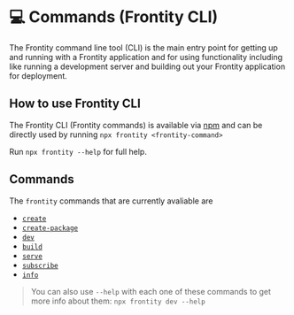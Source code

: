 # 💻 Commands (Frontity CLI)

The Frontity command line tool (CLI) is the main entry point for getting up and running with a Frontity application and for using functionality including like running a development server and building out your Frontity application for deployment.

## How to use Frontity CLI

The Frontity CLI (Frontity commands) is available via [npm](https://www.npmjs.com/package/frontity) and can be directly used by running `npx frontity <frontity-command>`

Run `npx frontity --help` for full help.

## Commands

The `frontity` commands that are currently avaliable are

- [`create`](create.md)
- [`create-package`](create-package.md)
- [`dev`](dev.md)
- [`build`](build.md)
- [`serve`](serve.md)
- [`subscribe`](subscribe.md)
- [`info`](info.md)

> You can also use `--help` with each one of these commands to get more info about them: `npx frontity dev --help`

